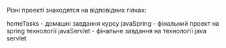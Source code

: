 Різні проекті знаходятся на відповідних гілках:

homeTasks - домашні завдання курсу
javaSpring - фінальний проект на spring технології
javaServlet - фінальне завдання на технології java servlet
